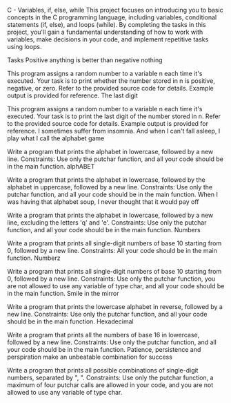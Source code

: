 C - Variables, if, else, while
This project focuses on introducing you to basic concepts in the C programming language, including variables, conditional statements (if, else), and loops (while). By completing the tasks in this project, you'll gain a fundamental understanding of how to work with variables, make decisions in your code, and implement repetitive tasks using loops.

Tasks
Positive anything is better than negative nothing

This program assigns a random number to a variable n each time it's executed. Your task is to print whether the number stored in n is positive, negative, or zero.
Refer to the provided source code for details.
Example output is provided for reference.
The last digit

This program assigns a random number to a variable n each time it's executed. Your task is to print the last digit of the number stored in n.
Refer to the provided source code for details.
Example output is provided for reference.
I sometimes suffer from insomnia. And when I can't fall asleep, I play what I call the alphabet game

Write a program that prints the alphabet in lowercase, followed by a new line.
Constraints: Use only the putchar function, and all your code should be in the main function.
alphABET

Write a program that prints the alphabet in lowercase, followed by the alphabet in uppercase, followed by a new line.
Constraints: Use only the putchar function, and all your code should be in the main function.
When I was having that alphabet soup, I never thought that it would pay off

Write a program that prints the alphabet in lowercase, followed by a new line, excluding the letters 'q' and 'e'.
Constraints: Use only the putchar function, and all your code should be in the main function.
Numbers

Write a program that prints all single-digit numbers of base 10 starting from 0, followed by a new line.
Constraints: All your code should be in the main function.
Numberz

Write a program that prints all single-digit numbers of base 10 starting from 0, followed by a new line.
Constraints: Use only the putchar function, you are not allowed to use any variable of type char, and all your code should be in the main function.
Smile in the mirror

Write a program that prints the lowercase alphabet in reverse, followed by a new line.
Constraints: Use only the putchar function, and all your code should be in the main function.
Hexadecimal

Write a program that prints all the numbers of base 16 in lowercase, followed by a new line.
Constraints: Use only the putchar function, and all your code should be in the main function.
Patience, persistence and perspiration make an unbeatable combination for success

Write a program that prints all possible combinations of single-digit numbers, separated by ", ".
Constraints: Use only the putchar function, a maximum of four putchar calls are allowed in your code, and you are not allowed to use any variable of type char.
